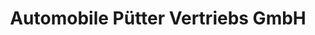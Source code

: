 ---
title: "Automobile Pütter Vertriebs GmbH"
url: /iserlohn/automobile-puetter-vertriebs-gmbh/
shop: Autohaus
---